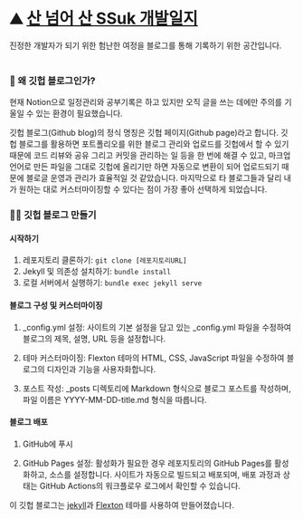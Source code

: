 # ⛰️ [산 넘어 산 SSuk 개발일지](https://www.notion.so/growing-ssuk/SSUK-H.github.io)

진정한 개발자가 되기 위한 험난한 여정을 블로그를 통해 기록하기 위한 공간입니다.
<br />
<br />

### 🤔 왜 깃헙 블로그인가?

현재 Notion으로 일정관리와 공부기록은 하고 있지만 오직 글을 쓰는 데에만 주의를 기울일 수 있는 환경이 필요했습니다.

깃헙 블로그(Github blog)의 정식 명칭은 깃헙 페이지(Github page)라고 합니다.
깃헙 블로그를 활용하면 포트폴리오를 위한 블로그 관리와 업로드를 깃헙에서 할 수 있기 때문에 코드 리뷰와 공유 그리고 커밋을 관리하는 일 등을 한 번에 해결 수 있고, 마크업 언어로 만든 파일을 그대로 깃헙에 올리기만 하면 자동으로 변환이 되어 업로드되기 때문에 블로글 운영과 관리가 효율적일 것 같았습니다. 마지막으로 타 블로그들과 달리 내가 원하는 대로 커스터마이징할 수 있다는 점이 가장 좋아 선택하게 되었습니다.

### 👩‍💻 깃헙 블로그 만들기

#### 시작하기

1. 레포지토리 클론하기: `git clone [레포지토리URL]`
2. Jekyll 및 의존성 설치하기: `bundle install`
3. 로컬 서버에서 실행하기: `bundle exec jekyll serve`

#### 블로그 구성 및 커스터마이징

1. \_config.yml 설정: 사이트의 기본 설정을 담고 있는 \_config.yml 파일을 수정하여 블로그의 제목, 설명, URL 등을 설정합니다.

2. 테마 커스터마이징: Flexton 테마의 HTML, CSS, JavaScript 파일을 수정하여 블로그의 디자인과 기능을 사용자화합니다.

3. 포스트 작성: \_posts 디렉토리에 Markdown 형식으로 블로그 포스트를 작성하며, 파일 이름은 YYYY-MM-DD-title.md 형식을 따릅니다.

#### 블로그 배포

1. GitHub에 푸시

2. GitHub Pages 설정: 활성화가 필요한 경우 레포지토리의 GitHub Pages를 활성화하고, 소스를 설정합니다. 사이트가 자동으로 빌드되고 배포되며, 배포 과정과 상태는 GitHub Actions의 워크플로우 로그에서 확인할 수 있습니다.

이 깃헙 블로그는 [jekyll](https://jekyllrb-ko.github.io/)과 [Flexton](https://github.com/artemsheludko/flexton) 테마를 사용하여 만들어졌습니다.
